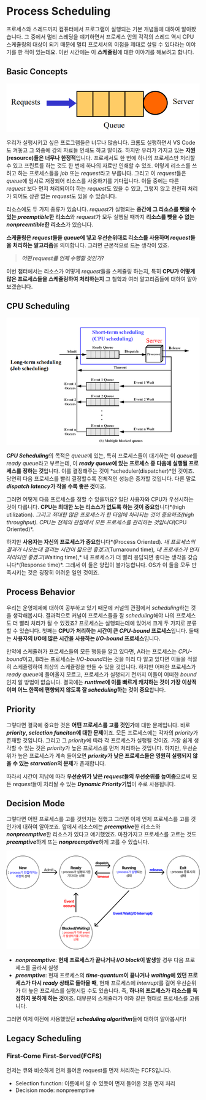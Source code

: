 # Process Scheduling

프로세스와 스레드까지 컴퓨터에서 프로그램이 실행되는 기본 개념들에 대하여 알아봤습니다. 그 중에서 멀티 스레딩을 얘기하면서 프로세스 안의 각각의 스레드 역시 CPU 스케쥴링의 대상이 되기 때문에 멀티 프로세서의 이점을 제대로 살릴 수 있다라는 이야기를 한 적이 있는데요. 이번 시간에는 이 **스케쥴링**에 대한 이야기를 해보려고 합니다. 

## Basic Concepts

![Untitled](Process%20Scheduling%209fc0904e3a944d15aea8cf2b280b32b3/Untitled.png)

우리가 실행시키고 싶은 프로그램들은 너무나 많습니다. 크롬도 실행하면서 VS Code도 켜놓고 그 와중에 강의 자료들 인쇄도 하고 말이죠. 하지만 우리가 가지고 있는 **자원(resource)들은 너무나 한정적**입니다. 프로세서도 한 번에 하나의 프로세스만 처리할 수 있고 프린트를 하는 것도 한 번에 하나의 자료만 인쇄할 수 있죠. 이렇게 리소스를 쓰려고 하는 프로세스들을  *job* 또는 *request*라고 부릅니다. 그리고 이 *request*들은 *queue*에 임시로 저장되어 리소스를 사용하기를 기다립니다. 이들 중에는 다른 *request* 보다 먼저 처리되어야 하는 *request*도 있을 수 있고, 그렇지 않고 천천히 처리가 되어도 상관 없는 *request*도 있을 수 있습니다. 

리소스에도 두 가지 종류가 있습니다. *request*가 실행되는 **중간에 그 리소스를 뺏을 수 있는 *preemptible*한 리소스**와 *request*가 모두 실행될 때까지 **리소스를 뺏을 수 없는 *nonpreemtible*한 리소스**가 있습니다.

**스케쥴링은 *request*들을 *queue*에 넣고 우선순위대로 리소스를 사용하며 *request*들을 처리하는 알고리즘**을 의미합니다. 그러면 근본적으로 드는 생각이 있죠.

> ***어떤 request를 언제 수행할 것인가?***
> 

이번 챕터에서는 리소스가 어떻게 *request*들을 스케쥴링 하는지, 특히 **CPU가 어떻게 많은 프로세스들을 스케쥴링하여 처리하는지** 그 철학과 여러 알고리즘들에 대하여 알아보겠습니다.

## CPU Scheduling

![Untitled](Process%20Scheduling%209fc0904e3a944d15aea8cf2b280b32b3/Untitled%201.png)

***CPU Scheduling***의 목적은 *queue*에 있는, 특히 프로세스들이 대기하는 이 *queue*를 *ready queue*라고 부르는데, 이 ***ready queue*에 있는 프로세스 중 다음에 실행될 프로세스를 정하는 것**입니다. 이를 결정해주는 것이 *scheduler(dispatcher)*인 것이죠. 당연히 다음 프로세스를 빨리 결정할수록 전체적인 성능은 증가할 것입니다. 다른 말로 ***dispatch latency*가 작을 수록 좋은 것**이죠.

그러면 어떻게 다음 프로세스를 정할 수 있을까요? 일단 사용자와 CPU가 우선시하는 것이 다릅니다. **CPU는 최대한 노는 리소스가 없도록 하는 것이 중요**합니다*(high utilization)*. 그리고 최대한 많은 프로세스가 한 타임에 처리되는 것이 중요하죠(*high throughput*). CPU는 전체의 관점에서 모든 프로세스를 관리하는 것입니다*(CPU Oriented)*. 

하지만 **사용자는 자신의 프로세스가 중요**합니다*(Process Oriented)*. 내 프로세스의 결과가 나오는데 걸리는 시간이 짧으면 좋겠고*(Turnaround time)*, 내 프로세스가 먼저 처리되면 좋겠고*(Waiting time),* 내 프로세스가 더 빨리 응답되면 좋다는 생각을 갖습니다*(Response time)*. 그래서 이 둘은 양립이 불가능합니다. OS가 이 둘을 모두 만족시키는 것은 굉장히 어려운 일인 것이죠.

## Process Behavior

우리는 운영체제에 대하여 공부하고 있기 때문에 커널의 관점에서 *scheduling*하는 것을 생각해봅시다. 결과적으로 커널이 프로세스들을 잘 *scheduling*해야 나의 프로세스도 더 빨리 처리가 될 수 있겠죠? 프로세스는 실행되는데에 있어서 크게 두 가지로 분류할 수 있습니다. 첫째는 **CPU가 처리하는 시간이 큰 *CPU-bound* 프로세스**입니다. 둘째는 **사용자의 I/O에 많은 시간을 사용하는 *I/O-bound* 프로세스**입니다. 

만약에 스케쥴러가 프로세스들의 모든 행동을 알고 있다면, A라는 프로세스는 *CPU-bound*이고, B라는 프로세스는 *I/O-bound*라는 것을 미리 다 알고 있다면 이들을 적절히 스케쥴링하여 최상의 스케쥴링을 만들 수 있을 것입니다. 하지만 어떠한 프로세스가 *ready queue*에 들어올지 모르고, 프로세스가 실행되기 전까지 이들이 어떠한 *bound*인지 알 방법이 없습니다. 결국에는 ***runtime*에 이를 빠르게 캐치하는 것이 가장 이상적이며 어느 한쪽에 편향되지 않도록 잘 *scheduling*하는 것이 중요**합니다.

## Priority

그렇다면 결국에 중요한 것은 **어떤 프로세스를 고를 것인가**에 대한 문제입니다. 바로 ***priority*, *selection funciton*에 대한 문제**이죠. 모든 프로세스에는 각자의 *priority*가 존재할 것입니다. 그리고 그 *priority*에 따라 각 프로세스가 실행될 것이죠. 가장 쉽게 생각할 수 있는 것은 *priority*가 높은 프로세스를 먼저 처리하는 것입니다. 하지만, 우선순위가 높은 프로세스가 계속 들어오면 ***priority*가 낮은 프로세스들은 영원히 실행되지 않을 수 있는 *starvation*의 문제**가 존재합니다. 

따라서 시간이 지남에 따라 **우선순위가 낮은 *request*들의 우선순위를 높여줌**으로써 모든 *request*들이 처리될 수 있는 ***Dynamic Priority*기법**이 주로 사용됩니다. 

## Decision Mode

그렇다면 어떤 프로세스를 고를 것인지는 정했고 그러면 이제 언제 프로세스를 고를 것인가에 대하여 알아보죠. 앞에서 리소스에는 ***preemptive***한 리소스와 ***nonpreemptive***한 리소스가 있다고 얘기했었죠. 마찬가지고 프로세스를 고르는 것도 ***preemptive***하게 또는 ***nonpreemptive***하게 고를 수 있습니다.

![Untitled](Process%20Scheduling%209fc0904e3a944d15aea8cf2b280b32b3/Untitled%202.png)

- ***nonpreemptive***: **현재 프로세스가 끝나거나 *I/O block*이 발생**할 경우 다음 프로세스를 골라서 실행
- ***preemptive***: 현재 프로세스의 ***time-quantum*이 끝나거나** ***waiting*에 있던 프로세스가 다시 *ready* 상태로 돌아올 때**, 현재 프로세스에 *interrupt*를 걸어 우선순위가 더 높은 프로세스를 실행시킬 수도 있습니다. 즉, **하나의 프로세스가 리소스를 독점하지 못하게 하는 것**이죠. 대부분의 스케쥴러가 이와 같은 형태로 프로세스를 고릅니다.

그러면 이제 이전에 사용했었던 ***scheduling algorithm***들에 대하여 알아봅시다!

## Legacy Scheduling

### First-Come First-Served(FCFS)

먼저는 큐와 비슷하게 먼저 들어온 request를 먼저 처리하는 FCFS입니다.

- Selection function: 이름에서 알 수 있듯이 먼저 들어온 것을 먼저 처리
- Decision mode: nonpreemptive